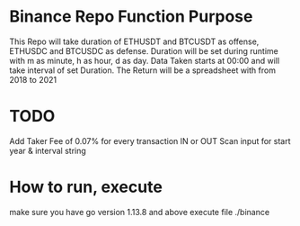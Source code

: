 # Binance Repo Function Purpose

This Repo will take duration of ETHUSDT and BTCUSDT as offense, ETHUSDC  and BTCUSDC as defense.
Duration will be set during runtime with m as minute, h as hour, d as day.
Data Taken starts at 00:00 and will take interval of set Duration.
The Return will be a spreadsheet with from 2018 to 2021

# TODO
Add Taker Fee of 0.07% for every transaction IN or OUT
Scan input for start year & interval string

# How to run, execute
make sure you have go version 1.13.8 and above
execute file ./binance
